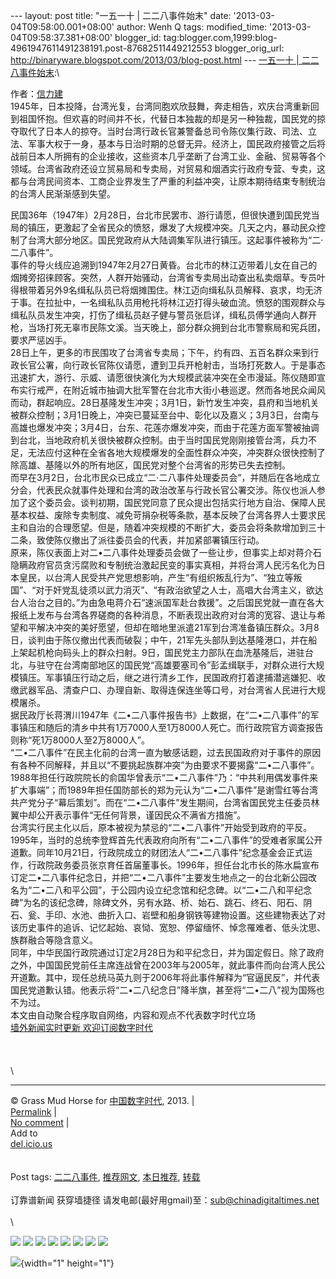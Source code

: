 --- layout: post title: "一五一十 | 二二八事件始末" date:
'2013-03-04T09:58:00.001+08:00' author: Wenh Q tags: modified\_time:
'2013-03-04T09:58:37.381+08:00' blogger\_id:
tag:blogger.com,1999:blog-4961947611491238191.post-87682511449212553
blogger\_orig\_url:
http://binaryware.blogspot.com/2013/03/blog-post.html --- [一五一十 |
二二八事件始末](http://feedproxy.google.com/~r/chinagfwblog/~3/VaLyN_YiEvc/):\
<div>

作者：[信力建](http://www.my1510.cn/author.php?xinlijian)\
1945年，日本投降，台湾光复，台湾同胞欢欣鼓舞，奔走相告，欢庆台湾重新回到祖国怀抱。但欢喜的时间并不长，代替日本独裁的却是另一种独裁，国民党的掠夺取代了日本人的掠夺。当时台湾行政长官兼警备总司令陈仪集行政、司法、立法、军事大权于一身，基本与日治时期的总督无异。经济上，国民政府接管之后将战前日本人所拥有的企业接收，这些资本几乎垄断了台湾工业、金融、贸易等各个领域。台湾省政府还设立贸易局和专卖局，对贸易和烟酒实行政府专营、专卖，这都与台湾民间资本、工商企业界发生了严重的利益冲突，让原本期待结束专制统治的台湾人民渐渐感到失望。

</div>

民国36年（1947年）2月28日，台北市民罢市、游行请愿，但很快遭到国民党当局的镇压，更激起了全省民众的愤怒，爆发了大规模冲突。几天之内，暴动民众控制了台湾大部分地区。国民党政府从大陆调集军队进行镇压。这起事件被称为“二·二八事件”。\
事件的导火线应追溯到1947年2月27日黄昏。台北市的林江迈带着儿女在自己的烟摊旁招徕顾客。突然，人群开始骚动，台湾省专卖局出动查出私卖烟草。专员叶得根带着另外9名缉私队员已将烟摊围住。林江迈向缉私队员解释、哀求，均无济于事。在拉扯中，一名缉私队员用枪托将林江迈打得头破血流。愤怒的围观群众与缉私队员发生冲突，打伤了缉私员赵子健与警员张启详，缉私员傅学通向人群开枪，当场打死无辜市民陈文溪。当天晚上，部分群众拥到台北市警察局和宪兵团，要求严惩凶手。\
28日上午，更多的市民围攻了台湾省专卖局；下午，约有四、五百名群众来到行政长官公署，向行政长官陈仪请愿，遭到卫兵开枪射击，当场打死数人。于是事态迅速扩大，游行、示威、请愿很快演化为大规模武装冲突在全市漫延。陈仪随即宣布实行戒严，在附近城市抽调大批军警在台北市大街小巷巡逻。然而各地民众闻风而动，群起响应。28日基隆发生冲突；3月1日，新竹发生冲突，县府和当地机关被群众控制；3月1日晚上，冲突已蔓延至台中、彰化以及嘉义；3月3日，台南与高雄也爆发冲突；3月4日，台东、花莲亦爆发冲突，而由于花莲方面军警被抽调到台北，当地政府机关很快被群众控制。由于当时国民党刚刚接管台湾，兵力不足，无法应付这种在全省各地大规模爆发的全面性群众冲突，冲突群众很快控制了除高雄、基隆以外的所有地区，国民党对整个台湾省的形势已失去控制。\
而早在3月2日，台北市民众已成立“二·二八事件处理委员会”，并随后在各地成立分会，代表民众就事件处理和台湾的政治改革与行政长官公署交涉。陈仪也派人参加了这个委员会。谈判初期，国民党同意了民众提出包括实行地方自治、保障人民基本权益、废除专卖制度、减免苛捐杂税等条款，基本反映了台湾各界人士要求民主和自治的合理愿望。但是，随着冲突规模的不断扩大，委员会将条款增加到三十二条，致使陈仪撤出了派往委员会的代表，并加紧部署镇压行动。\
原来，陈仪表面上对二•二八事件处理委员会做了一些让步，但事实上却对蒋介石隐瞒政府官员贪污腐败和专制统治激起民变的事实真相，并将台湾人民污名化为日本皇民，以台湾人民受共产党思想影响，产生“有组织叛乱行为”、“独立等叛国”、“对于奸党乱徒须以武力消灭”、“有政治欲望之人士，高唱大台湾主义，欲达台人治台之目的。”为由急电蒋介石“速派国军赴台救援”。之后国民党就一直在各大报纸上发布与台湾各界磋商的各种消息，不断表现出政府对台湾的宽容、退让与希望和平解决冲突的美好愿望，但却在暗地里派遣21军到台湾准备镇压群众。3月8日，谈判由于陈仪撤出代表而破裂；中午，21军先头部队到达基隆港口，并在船上架起机枪向码头上的群众扫射。9日，国民党主力部队在血洗基隆后，进驻台北，与驻守在台湾南部地区的国民党“高雄要塞司令”彭孟缉联手，对群众进行大规模镇压。军事镇压行动之后，继之进行清乡工作，民国政府打着逮捕潜逃嫌犯、收缴武器军品、清查户口、办理自新、取得连保连坐等口号，对台湾省人民进行大规模屠杀。\
据民政厅长蒋渭川1947年《二•二八事件报告书》上数据，在“二•二八事件”的军事镇压和随后的清乡中共有1万7000人至1万8000人死亡。而行政院官方调查报告则称“死1万8000人至2万8000人”。\
“二•二八事件”在民主化前的台湾一直为敏感话题，过去民国政府对于事件的原因有各种不同解释，并且以“不要挑起族群冲突”为由要求不要揭露“二•二八事件”。1988年担任行政院院长的俞国华曾表示“二•二八事件”乃：“中共利用偶发事件来扩大事端”；而1989年担任国防部长的郑为元认为“二•二八事件”是谢雪红等台湾共产党分子“幕后策划”。而在“二•二八事件”发生期间，台湾省国民党主任委员林翼中却公开表示事件“无任何背景，谨因民众不满省方措施”。\
台湾实行民主化以后，原本被视为禁忌的“二•二八事件”开始受到政府的平反。1995年，当时的总统李登辉首先代表政府向所有“二•二八事件”的受难者家属公开道歉。同年10月21日，行政院成立的财团法人“二•二八事件”纪念基金会正式运作，行政院政务委员张京育任首届董事长。1996年，担任台北市长的陈水扁宣布订定二•二八事件纪念日，并把“二•二八事件”主要发生地点之一的台北新公园改名为“二•二八和平公园”，于公园内设立纪念馆和纪念碑。以“二•二八和平纪念碑”为名的该纪念碑，除碑文外，另有水路、桥、始石、跳石、终石、阳石、阴石、瓮、手印、水池、曲折入口、岩壁和船身钢铁等建物设置。这些建物表达了对该历史事件的追诉、记忆起始、哀恸、宽恕、停留缅怀、悼念罹难者、低头沈思、族群融合等隐含意义。\
同年，中华民国行政院通过订定2月28日为和平纪念日，并为国定假日。除了政府之外，中国国民党前任主席连战曾在2003年与2005年，就此事件而向台湾人民公开道歉。其中，现任总统马英九则于2006年将此事件解释为“官逼民反”，并代表国民党道歉认错。他表示将“二•二八纪念日”降半旗，甚至将“二•二八”视为国殇也不为过。\
本文由自动聚合程序取自网络，内容和观点不代表数字时代立场\
[墙外新闻实时更新 欢迎订阅数字时代](http://eepurl.com/msuvD)\
\
\
\
\

------------------------------------------------------------------------

© Grass Mud Horse for [中国数字时代](https://meilizhongguo.biz/chinese),
2013. |\
[Permalink](https://meilizhongguo.biz/chinese/2013/03/%e4%b8%80%e4%ba%94%e4%b8%80%e5%8d%81-%e4%ba%8c%e4%ba%8c%e5%85%ab%e4%ba%8b%e4%bb%b6%e5%a7%8b%e6%9c%ab/)
|\
[No
comment](https://meilizhongguo.biz/chinese/2013/03/%e4%b8%80%e4%ba%94%e4%b8%80%e5%8d%81-%e4%ba%8c%e4%ba%8c%e5%85%ab%e4%ba%8b%e4%bb%b6%e5%a7%8b%e6%9c%ab/#comments)
|\
Add to\
[del.icio.us](http://del.icio.us/post?url=https://meilizhongguo.biz/chinese/2013/03/%e4%b8%80%e4%ba%94%e4%b8%80%e5%8d%81-%e4%ba%8c%e4%ba%8c%e5%85%ab%e4%ba%8b%e4%bb%b6%e5%a7%8b%e6%9c%ab/&title=%E4%B8%80%E4%BA%94%E4%B8%80%E5%8D%81%20%7C%20%E4%BA%8C%E4%BA%8C%E5%85%AB%E4%BA%8B%E4%BB%B6%E5%A7%8B%E6%9C%AB)\
\
\
Post tags:
[二二八事件](https://meilizhongguo.biz/chinese/tag/%e4%ba%8c%e4%ba%8c%e5%85%ab%e4%ba%8b%e4%bb%b6/?category=18271),
[推荐网文](https://meilizhongguo.biz/chinese/tag/%e6%8e%a8%e8%8d%90%e7%bd%91%e6%96%87/?category=18271),
[本日推荐](https://meilizhongguo.biz/chinese/tag/%e6%9c%ac%e6%97%a5%e6%8e%a8%e8%8d%90/?category=18271),
[转载](https://meilizhongguo.biz/chinese/tag/%e8%bd%ac%e8%bd%bd/?category=18271)\
\
订靠谱新闻 获穿墙捷径
请发电邮(最好用gmail)至：sub@chinadigitaltimes.net\
\
\
<div>

[![](http://feeds.feedburner.com/~ff/chinagfwblog?d=yIl2AUoC8zA)](http://feeds.feedburner.com/~ff/chinagfwblog?a=VaLyN_YiEvc:iLfyF9XFhYI:yIl2AUoC8zA)
[![](http://feeds.feedburner.com/~ff/chinagfwblog?i=VaLyN_YiEvc:iLfyF9XFhYI:-BTjWOF_DHI)](http://feeds.feedburner.com/~ff/chinagfwblog?a=VaLyN_YiEvc:iLfyF9XFhYI:-BTjWOF_DHI)
[![](http://feeds.feedburner.com/~ff/chinagfwblog?i=VaLyN_YiEvc:iLfyF9XFhYI:F7zBnMyn0Lo)](http://feeds.feedburner.com/~ff/chinagfwblog?a=VaLyN_YiEvc:iLfyF9XFhYI:F7zBnMyn0Lo)
[![](http://feeds.feedburner.com/~ff/chinagfwblog?i=VaLyN_YiEvc:iLfyF9XFhYI:V_sGLiPBpWU)](http://feeds.feedburner.com/~ff/chinagfwblog?a=VaLyN_YiEvc:iLfyF9XFhYI:V_sGLiPBpWU)
[![](http://feeds.feedburner.com/~ff/chinagfwblog?d=qj6IDK7rITs)](http://feeds.feedburner.com/~ff/chinagfwblog?a=VaLyN_YiEvc:iLfyF9XFhYI:qj6IDK7rITs)
[![](http://feeds.feedburner.com/~ff/chinagfwblog?d=l6gmwiTKsz0)](http://feeds.feedburner.com/~ff/chinagfwblog?a=VaLyN_YiEvc:iLfyF9XFhYI:l6gmwiTKsz0)
[![](http://feeds.feedburner.com/~ff/chinagfwblog?i=VaLyN_YiEvc:iLfyF9XFhYI:gIN9vFwOqvQ)](http://feeds.feedburner.com/~ff/chinagfwblog?a=VaLyN_YiEvc:iLfyF9XFhYI:gIN9vFwOqvQ)
[![](http://feeds.feedburner.com/~ff/chinagfwblog?d=TzevzKxY174)](http://feeds.feedburner.com/~ff/chinagfwblog?a=VaLyN_YiEvc:iLfyF9XFhYI:TzevzKxY174)

</div>

![](http://feeds.feedburner.com/~r/chinagfwblog/~4/VaLyN_YiEvc){width="1"
height="1"}
